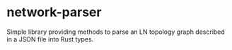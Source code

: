 # network-parser

Simple library providing methods to parse an LN topology graph described in a
JSON file into Rust types.
